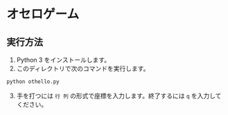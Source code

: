 # オセロゲーム

## 実行方法

1. Python 3 をインストールします。
2. このディレクトリで次のコマンドを実行します。

```bash
python othello.py
```

3. 手を打つには `行 列` の形式で座標を入力します。終了するには `q` を入力してください。

